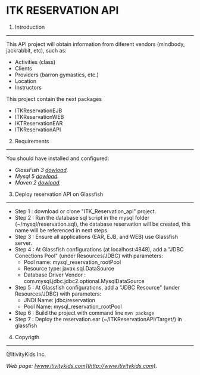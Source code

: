 ITK RESERVATION API
===================

1. Introduction
-------------------------
    
This API project will obtain information from diferent vendors (mindbody, jackrabbit, etc), such as:

* Activities (class)
* Clients
* Providers (barron gymastics, etc.)
* Location
* Instructors

This project contain  the next packages
* ITKReservationEJB
* ITKReservationWEB
* IKTReservationEAR
* ITKReservationAPI


2. Requirements
-------------------------
You should have installed and configured:
* *GlassFish 3 [dowload](http://glassfish.java.net/public/downloadsindex.html).*
* *Mysql 5 [dowload](http://dev.mysql.com/downloads/).* 
* *Maven 2 [dowload](http://maven.apache.org/download.cgi).* 


3. Deploy reservation API on Glassfish
-------------------------
* Step 1 : download or clone "ITK_Reservation_api" project.
* Step 2 : Run the database sql script in the mysql folder (~/mysql/reservation.sql), the database reservation will be created, this name will be referenced in next steps.
* Step 3 : Ensure all applications (EAR, EJB, and WEB) use Glassfish server.
* Step 4 : At Glassfish configurations (at localhost:4848), add a "JDBC Conections Pool" (under Resources/JDBC) with parameters: 
    * Pool name: mysql_reservation_rootPool 
    * Resource type: javax.sql.DataSource 
    * Database Driver Vendor : com.mysql.jdbc.jdbc2.optional.MysqlDataSource
* Step 5 : At Glassfish configurations, add a "JDBC Resource" (under Resources/JDBC) with parameters: 
    * JNDI Name: jdbc/reservation
    * Pool Name: mysql_reservation_rootPool
* Step 6 : Build the project with command line `mvn package` 
* Step 7 : Deploy the reservation.ear (~/ITKReservationAPI/Target/) in glassfish


4. Copyrigth
-------------------------
   @ItivityKids Inc.

   *Web page: [www.itivitykids.com](http://www.itivitykids.com).*

